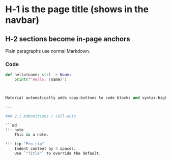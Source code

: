 # H‑1 is the page title (shows in the navbar)

## H‑2 sections become in‑page anchors

Plain paragraphs use normal Markdown.

### Code

```python
def hello(name: str) -> None:
    print(f"Hello, {name}")


    
Material automatically adds copy‑buttons to code blocks and syntax‑highlights via **Pygments**.

---

### 2.1 Admonitions / call‑outs

```md
!!! note
    This is a note.

!!! tip "Pro‑tip"
    Indent content by 4 spaces.  
    Use `"Title"` to override the default.
